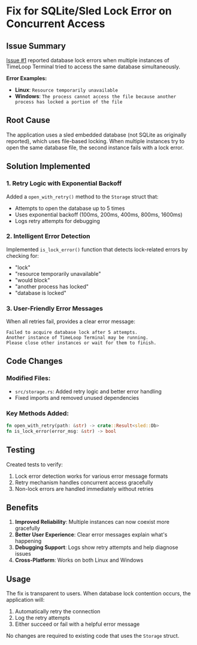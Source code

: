# Fix for SQLite/Sled Lock Error on Concurrent Access

## Issue Summary

[Issue #1](https://github.com/nur-srijan/TimeLoop-Terminal/issues/1) reported database lock errors when multiple instances of TimeLoop Terminal tried to access the same database simultaneously.

**Error Examples:**
- **Linux**: `Resource temporarily unavailable`
- **Windows**: `The process cannot access the file because another process has locked a portion of the file`

## Root Cause

The application uses a sled embedded database (not SQLite as originally reported), which uses file-based locking. When multiple instances try to open the same database file, the second instance fails with a lock error.

## Solution Implemented

### 1. Retry Logic with Exponential Backoff

Added a `open_with_retry()` method to the `Storage` struct that:
- Attempts to open the database up to 5 times
- Uses exponential backoff (100ms, 200ms, 400ms, 800ms, 1600ms)
- Logs retry attempts for debugging

### 2. Intelligent Error Detection

Implemented `is_lock_error()` function that detects lock-related errors by checking for:
- "lock"
- "resource temporarily unavailable" 
- "would block"
- "another process has locked"
- "database is locked"

### 3. User-Friendly Error Messages

When all retries fail, provides a clear error message:
```
Failed to acquire database lock after 5 attempts. 
Another instance of TimeLoop Terminal may be running. 
Please close other instances or wait for them to finish.
```

## Code Changes

### Modified Files:
- `src/storage.rs`: Added retry logic and better error handling
- Fixed imports and removed unused dependencies

### Key Methods Added:
```rust
fn open_with_retry(path: &str) -> crate::Result<sled::Db>
fn is_lock_error(error_msg: &str) -> bool
```

## Testing

Created tests to verify:
1. Lock error detection works for various error message formats
2. Retry mechanism handles concurrent access gracefully
3. Non-lock errors are handled immediately without retries

## Benefits

1. **Improved Reliability**: Multiple instances can now coexist more gracefully
2. **Better User Experience**: Clear error messages explain what's happening
3. **Debugging Support**: Logs show retry attempts and help diagnose issues
4. **Cross-Platform**: Works on both Linux and Windows

## Usage

The fix is transparent to users. When database lock contention occurs, the application will:
1. Automatically retry the connection
2. Log the retry attempts
3. Either succeed or fail with a helpful error message

No changes are required to existing code that uses the `Storage` struct.
